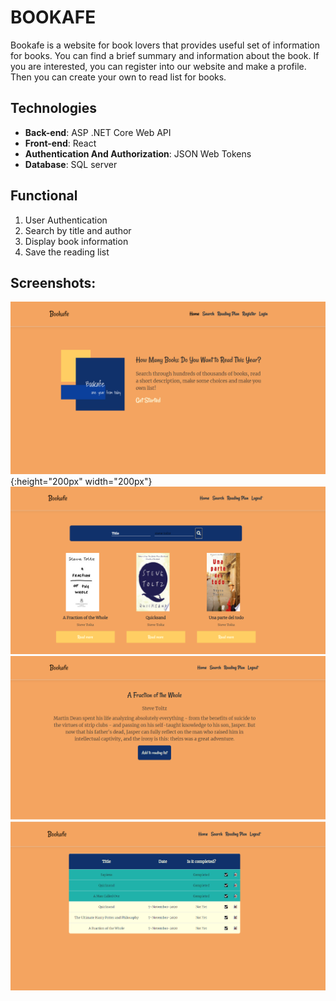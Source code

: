 # BOOKAFE
Bookafe is a website for book lovers that provides useful set of information for books. You can find a brief summary and information about the book. If you are interested, you can register into our website and make a profile. Then you can create your own to read list for books.
## Technologies
* **Back-end**: ASP .NET Core Web API<br/>
* **Front-end**: React<br/>
* **Authentication And Authorization**: JSON Web Tokens
* **Database**: SQL server <br />

## Functional
1.  User Authentication
1.  Search by title and author
1.  Display book information
1.  Save the reading list

## Screenshots:
![Screenshot](Images/bookafe1.png) {:height="200px" width="200px"}
![Screenshot](Images/bookafe2.png)
![Screenshot](Images/bookafe3.png)
![Screenshot](Images/bookafe4.png)




